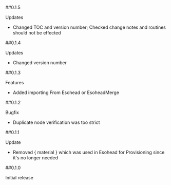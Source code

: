 ##0.1.5

Updates
- Changed TOC and version number; Checked change notes and routines should not be effected

##0.1.4

Updates
- Changed version number

##0.1.3

Features
- Added importing From Esohead or EsoheadMerge

##0.1.2

Bugfix
- Duplicate node verification was too strict

##0.1.1

Update
- Removed { material } which was used in Esohead for Provisioning since it's no longer needed

##0.1.0

Initial release
